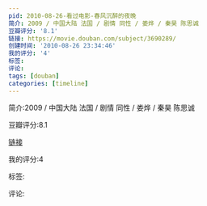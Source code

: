 ```yaml
---
pid: 2010-08-26-看过电影-春风沉醉的夜晚
简介: 2009 / 中国大陆 法国 / 剧情 同性 / 娄烨 / 秦昊 陈思诚
豆瓣评分: '8.1'
链接: https://movie.douban.com/subject/3690289/
创建时间: '2010-08-26 23:34:46'
我的评分: '4'
标签:
评论:
tags: [douban]
categories: [timeline]
---
```

简介:2009 / 中国大陆 法国 / 剧情 同性 / 娄烨 / 秦昊 陈思诚

豆瓣评分:8.1

[链接](https://movie.douban.com/subject/3690289/)

我的评分:4

标签:

评论:

